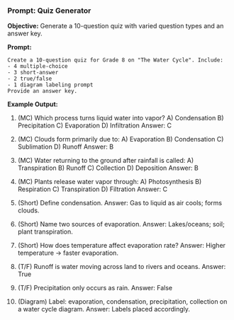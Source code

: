 ### **Prompt: Quiz Generator**

**Objective:** Generate a 10-question quiz with varied question types and an answer key.

**Prompt:**
```
Create a 10-question quiz for Grade 8 on "The Water Cycle". Include:
- 4 multiple-choice
- 3 short-answer
- 2 true/false
- 1 diagram labeling prompt
Provide an answer key.
```

**Example Output:**
1) (MC) Which process turns liquid water into vapor?
A) Condensation  B) Precipitation  C) Evaporation  D) Infiltration
Answer: C

2) (MC) Clouds form primarily due to:
A) Evaporation  B) Condensation  C) Sublimation  D) Runoff
Answer: B

3) (MC) Water returning to the ground after rainfall is called:
A) Transpiration  B) Runoff  C) Collection  D) Deposition
Answer: B

4) (MC) Plants release water vapor through:
A) Photosynthesis  B) Respiration  C) Transpiration  D) Filtration
Answer: C

5) (Short) Define condensation.
Answer: Gas to liquid as air cools; forms clouds.

6) (Short) Name two sources of evaporation.
Answer: Lakes/oceans; soil; plant transpiration.

7) (Short) How does temperature affect evaporation rate?
Answer: Higher temperature → faster evaporation.

8) (T/F) Runoff is water moving across land to rivers and oceans.
Answer: True

9) (T/F) Precipitation only occurs as rain.
Answer: False

10) (Diagram) Label: evaporation, condensation, precipitation, collection on a water cycle diagram.
Answer: Labels placed accordingly.

